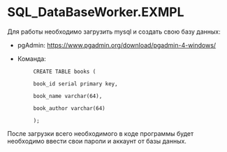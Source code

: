 # SQL_DataBaseWorker.EXMPL
Для работы необходимо загрузить mysql и создать свою базу данных: 
- pgAdmin: https://www.pgadmin.org/download/pgadmin-4-windows/
 - Команда: 
            
            CREATE TABLE books (
 
            book_id serial primary key,
            
            book_name varchar(64),
            
            book_author varchar(64)
            
            );
            
После загрузки всего необходимого в коде программы будет необходимо ввести свои пароли и аккаунт от базы данных. 

